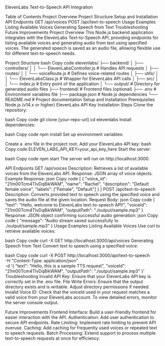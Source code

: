 ElevenLabs Text-to-Speech API Integration

Table of Contents
Project Overview
Project Structure
Setup and Installation
API Endpoints
GET /api/voices
POST /api/text-to-speech
Usage Examples
Listing Available Voices
Generating Speech from Text
Troubleshooting
Future Improvements
Project Overview
This Node.js backend application integrates with the ElevenLabs Text-to-Speech API, providing endpoints for listing available voices and generating audio from text using specified voices. The generated speech is saved as an audio file, allowing flexible use for different text-to-speech needs.

Project Structure
bash
Copy code
elevenlabs/
├── backend/
│ ├── controllers/
│ │ └── ElevenLabsController.js # Handles API requests
│ ├── routes/
│ │ └── voiceRoute.js # Defines voice-related routes
│ ├── utils/
│ │ └── ElevenLabsClass.js # Wrapper for ElevenLabs API calls
│ ├── src/
│ │ └── index.js # Entry point of the application
│ └── output/ # Directory for generated audio files
├── frontend/ # Frontend files (optional)
├── .env # Environment variables file
├── package.json # Node.js dependencies
└── README.md # Project documentation
Setup and Installation
Prerequisites
Node.js (v14.x or higher)
ElevenLabs API Key
Installation Steps
Clone the repository:

bash
Copy code
git clone [your-repo-url]
cd elevenlabs
Install dependencies:

bash
Copy code
npm install
Set up environment variables:

Create a .env file in the project root.
Add your ElevenLabs API key:
bash
Copy code
ELEVEN_LABS_API_KEY=your_api_key_here
Start the server:

bash
Copy code
npm start
The server will run on http://localhost:3000.

API Endpoints
GET /api/voices
Description: Retrieves a list of available voices from the ElevenLabs API.
Response: JSON array of voice objects.
Example Response:
json
Copy code
[
{
"voice_id": "21m00Tcm4TlvDq8ikWAM",
"name": "Rachel",
"description": "Default female voice",
"labels": ["Female", "Default"]
}
]
POST /api/text-to-speech
Description: Converts provided text to speech using the specified voice and saves the audio file at the given location.
Request Body:
json
Copy code
{
"text": "Hello, welcome to ElevenLabs text-to-speech API!",
"voiceId": "21m00Tcm4TlvDq8ikWAM",
"outputPath": "./output/sample.mp3"
}
Response: JSON object confirming successful audio generation:
json
Copy code
{
"message": "Audio stream saved successfully to ./output/sample.mp3"
}
Usage Examples
Listing Available Voices
Use curl to retrieve available voices:

bash
Copy code
curl -X GET http://localhost:3000/api/voices
Generating Speech from Text
Convert text to speech using a specified voice:

bash
Copy code
curl -X POST http://localhost:3000/api/text-to-speech \
 -H "Content-Type: application/json" \
 -d '{
"text": "Hello, this is a sample TTS request",
"voiceId": "21m00Tcm4TlvDq8ikWAM",
"outputPath": "./output/sample.mp3"
}'
Troubleshooting
Invalid API Key: Ensure that your ElevenLabs API key is correctly set in the .env file.
File Write Errors: Ensure that the output directory exists and is writable. Adjust directory permissions if needed.
Invalid Voice ID: Check that the voiceId used in your request matches a valid voice from your ElevenLabs account.
To view detailed errors, monitor the server console output.

Future Improvements
Frontend Interface: Build a user-friendly frontend for easier interaction with the API.
Authentication: Add user authentication to secure API endpoints.
Rate Limiting: Implement rate limiting to prevent API overuse.
Caching: Add caching for frequently used voices or repeated text to speech requests.
Batch Processing: Extend support to process multiple text-to-speech requests at once for efficiency.
